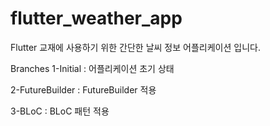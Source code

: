 # flutter_weather_app

Flutter 교재에 사용하기 위한 간단한 날씨 정보 어플리케이션 입니다.

Branches
1-Initial : 어플리케이션 초기 상태

2-FutureBuilder : FutureBuilder 적용

3-BLoC : BLoC 패턴 적용
